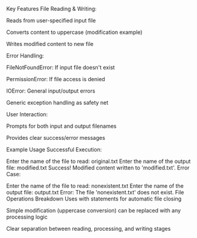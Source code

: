 Key Features
File Reading & Writing:

Reads from user-specified input file

Converts content to uppercase (modification example)

Writes modified content to new file

Error Handling:

FileNotFoundError: If input file doesn't exist

PermissionError: If file access is denied

IOError: General input/output errors

Generic exception handling as safety net

User Interaction:

Prompts for both input and output filenames

Provides clear success/error messages

Example Usage
Successful Execution:


Enter the name of the file to read: original.txt
Enter the name of the output file: modified.txt
Success! Modified content written to 'modified.txt'.
Error Case:


Enter the name of the file to read: nonexistent.txt
Enter the name of the output file: output.txt
Error: The file 'nonexistent.txt' does not exist.
File Operations Breakdown
Uses with statements for automatic file closing

Simple modification (uppercase conversion) can be replaced with any processing logic

Clear separation between reading, processing, and writing stages
